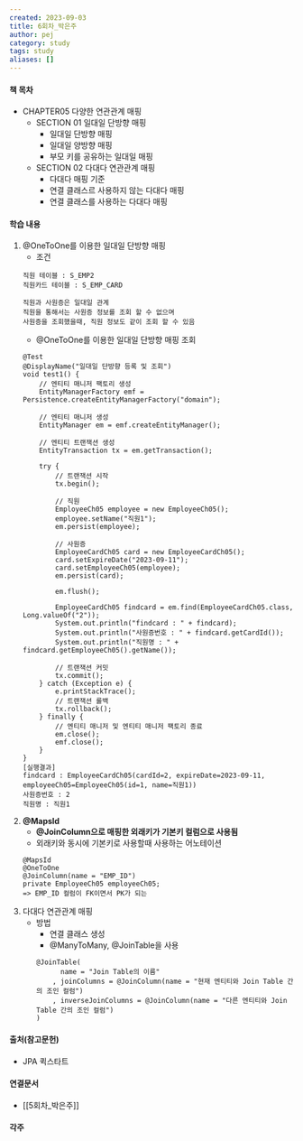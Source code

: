 ```yaml
---
created: 2023-09-03
title: 6회차_박은주
author: pej
category: study
tags: study
aliases: []
---
```


#### 책 목차
+ CHAPTER05 다양한 연관관계 매핑
	+ SECTION 01 일대일 단방향 매핑
		+ 일대일 단방향 매핑
		+ 일대일 양방향 매핑
		+ 부모 키를 공유하는 일대일 매핑
	+ SECTION 02 다대다 연관관계 매핑
		+ 다대다 매핑 기준
		+ 연결 클래스르 사용하지 않는 다대다 매핑
		+ 연결 클래스를 사용하는 다대다 매핑

#### 학습 내용
1. @OneToOne를 이용한 일대일 단방향 매핑
	+ 조건
	 ```
	직원 테이블 : S_EMP2
	직원카드 테이블 : S_EMP_CARD
	
    직원과 사원증은 일대일 관계
    직원을 통해서는 사원증 정보를 조회 할 수 없으며
    사원증을 조회했을때, 직원 정보도 같이 조회 할 수 있음
	```
	+ @OneToOne를 이용한 일대일 단방향 매핑 조회
	```
	@Test
	@DisplayName("일대일 단방향 등록 및 조회")
	void test1() {
	    // 엔티티 매니저 팩토리 생성
	    EntityManagerFactory emf = Persistence.createEntityManagerFactory("domain");
	
	    // 엔티티 매니저 생성
	    EntityManager em = emf.createEntityManager();
	
	    // 엔티티 트랜잭션 생성
	    EntityTransaction tx = em.getTransaction();
	
	    try {
	        // 트랜잭션 시작
	        tx.begin();
	
	        // 직원
	        EmployeeCh05 employee = new EmployeeCh05();
	        employee.setName("직원1");
	        em.persist(employee);
	        
	        // 사원증
	        EmployeeCardCh05 card = new EmployeeCardCh05();
	        card.setExpireDate("2023-09-11");
	        card.setEmployeeCh05(employee);
	        em.persist(card);
	
	        em.flush();
	
	        EmployeeCardCh05 findcard = em.find(EmployeeCardCh05.class, Long.valueOf("2"));
	        System.out.println("findcard : " + findcard);
	        System.out.println("사원증번호 : " + findcard.getCardId());
	        System.out.println("직원명 : " + findcard.getEmployeeCh05().getName());
	
	        // 트랜잭션 커밋
	        tx.commit();
	    } catch (Exception e) {
	        e.printStackTrace();
	        // 트랜잭션 롤백
	        tx.rollback();
	    } finally {
	        // 엔티티 매니저 및 엔티티 매니저 팩토리 종료
	        em.close();
	        emf.close();
	    }
	}
	[실행결과]
	findcard : EmployeeCardCh05(cardId=2, expireDate=2023-09-11, employeeCh05=EmployeeCh05(id=1, name=직원1))
	사원증번호 : 2
	직원명 : 직원1
	```
2. **@MapsId**
	+ **@JoinColumn으로 매핑한 외래키가 기본키 컬럼으로 사용됨**
	+ 외래키와 동시에 기본키로 사용할때 사용하는 어노테이션
	```
	@MapsId  
	@OneToOne  
	@JoinColumn(name = "EMP_ID")  
	private EmployeeCh05 employeeCh05;
	=> EMP_ID 컬럼이 FK이면서 PK가 되는
	```
3. 다대다 연관관계 매핑
	+ 방법
		+ 연결 클래스 생성
		+ @ManyToMany, @JoinTable을 사용
	    ```
	    @JoinTable( 
		      name = "Join Table의 이름"
		    , joinColumns = @JoinColumn(name = "현재 엔티티와 Join Table 간의 조인 컬럼")
		    , inverseJoinColumns = @JoinColumn(name = "다른 엔티티와 Join Table 간의 조인 컬럼") 
		)
		```
#### 출처(참고문헌)
+ JPA 퀵스타트

#### 연결문서
+ [[5회차_박은주]]

#### 각주